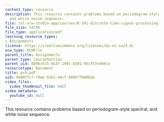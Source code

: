 ```yaml
---
content_type: resource
description: This resource contains problems based on periodogram-style spectral,
  and white noise sequence.
file: /ol-ocw-studio-app/courses/6-341-discrete-time-signal-processing-fall-2005/9b007fc7f0ae928244cf48067f908b4a_ps9.pdf
file_size: 54756
file_type: application/pdf
learning_resource_types:
- Assignments
license: https://creativecommons.org/licenses/by-nc-sa/4.0/
ocw_type: OCWFile
parent_title: Assignments
parent_type: CourseSection
parent_uid: bb9bc615-4a3f-1901-b301-05cf57e460ca
resourcetype: Document
title: ps9.pdf
uid: 9b007fc7-f0ae-9282-44cf-48067f908b4a
video_files:
  video_thumbnail_file: null
video_metadata:
  youtube_id: null
---
```

This resource contains problems based on periodogram-style spectral, and white noise sequence.